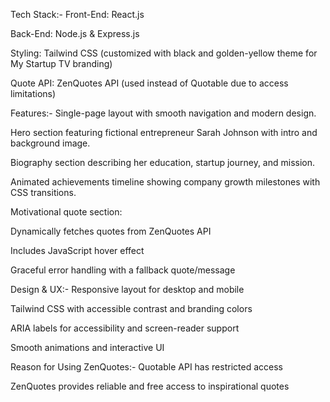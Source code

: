 Tech Stack:-
Front-End: React.js

Back-End: Node.js & Express.js

Styling: Tailwind CSS (customized with black and golden-yellow theme for My Startup TV branding)

Quote API: ZenQuotes API (used instead of Quotable due to access limitations)

Features:-
Single-page layout with smooth navigation and modern design.

Hero section featuring fictional entrepreneur Sarah Johnson with intro and background image.

Biography section describing her education, startup journey, and mission.

Animated achievements timeline showing company growth milestones with CSS transitions.

Motivational quote section:

Dynamically fetches quotes from ZenQuotes API

Includes JavaScript hover effect

Graceful error handling with a fallback quote/message

Design & UX:-
Responsive layout for desktop and mobile

Tailwind CSS with accessible contrast and branding colors

ARIA labels for accessibility and screen-reader support

Smooth animations and interactive UI

Reason for Using ZenQuotes:-
Quotable API has restricted access

ZenQuotes provides reliable and free access to inspirational quotes




